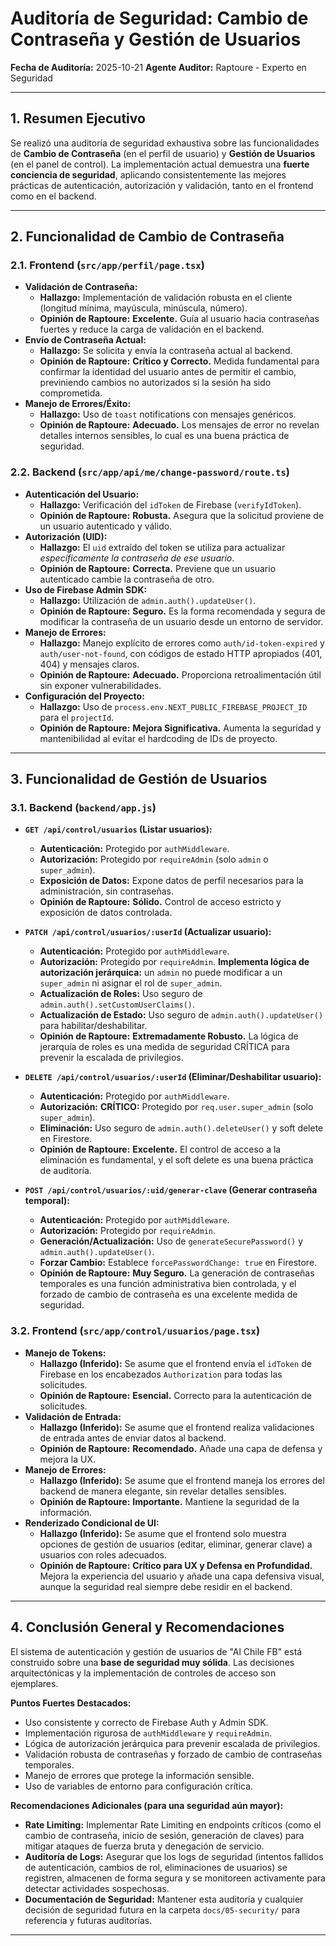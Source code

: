 # Auditoría de Seguridad: Cambio de Contraseña y Gestión de Usuarios

**Fecha de Auditoría:** 2025-10-21
**Agente Auditor:** Raptoure - Experto en Seguridad

---

## 1. Resumen Ejecutivo

Se realizó una auditoría de seguridad exhaustiva sobre las funcionalidades de **Cambio de Contraseña** (en el perfil de usuario) y **Gestión de Usuarios** (en el panel de control). La implementación actual demuestra una **fuerte conciencia de seguridad**, aplicando consistentemente las mejores prácticas de autenticación, autorización y validación, tanto en el frontend como en el backend.

---

## 2. Funcionalidad de Cambio de Contraseña

### 2.1. Frontend (`src/app/perfil/page.tsx`)

*   **Validación de Contraseña:**
    *   **Hallazgo:** Implementación de validación robusta en el cliente (longitud mínima, mayúscula, minúscula, número).
    *   **Opinión de Raptoure:** **Excelente.** Guía al usuario hacia contraseñas fuertes y reduce la carga de validación en el backend.
*   **Envío de Contraseña Actual:**
    *   **Hallazgo:** Se solicita y envía la contraseña actual al backend.
    *   **Opinión de Raptoure:** **Crítico y Correcto.** Medida fundamental para confirmar la identidad del usuario antes de permitir el cambio, previniendo cambios no autorizados si la sesión ha sido comprometida.
*   **Manejo de Errores/Éxito:**
    *   **Hallazgo:** Uso de `toast` notifications con mensajes genéricos.
    *   **Opinión de Raptoure:** **Adecuado.** Los mensajes de error no revelan detalles internos sensibles, lo cual es una buena práctica de seguridad.

### 2.2. Backend (`src/app/api/me/change-password/route.ts`)

*   **Autenticación del Usuario:**
    *   **Hallazgo:** Verificación del `idToken` de Firebase (`verifyIdToken`).
    *   **Opinión de Raptoure:** **Robusta.** Asegura que la solicitud proviene de un usuario autenticado y válido.
*   **Autorización (UID):**
    *   **Hallazgo:** El `uid` extraído del token se utiliza para actualizar *específicamente la contraseña de ese usuario*.
    *   **Opinión de Raptoure:** **Correcta.** Previene que un usuario autenticado cambie la contraseña de otro.
*   **Uso de Firebase Admin SDK:**
    *   **Hallazgo:** Utilización de `admin.auth().updateUser()`.
    *   **Opinión de Raptoure:** **Seguro.** Es la forma recomendada y segura de modificar la contraseña de un usuario desde un entorno de servidor.
*   **Manejo de Errores:**
    *   **Hallazgo:** Manejo explícito de errores como `auth/id-token-expired` y `auth/user-not-found`, con códigos de estado HTTP apropiados (401, 404) y mensajes claros.
    *   **Opinión de Raptoure:** **Adecuado.** Proporciona retroalimentación útil sin exponer vulnerabilidades.
*   **Configuración del Proyecto:**
    *   **Hallazgo:** Uso de `process.env.NEXT_PUBLIC_FIREBASE_PROJECT_ID` para el `projectId`.
    *   **Opinión de Raptoure:** **Mejora Significativa.** Aumenta la seguridad y mantenibilidad al evitar el hardcoding de IDs de proyecto.

---

## 3. Funcionalidad de Gestión de Usuarios

### 3.1. Backend (`backend/app.js`)

*   **`GET /api/control/usuarios` (Listar usuarios):**
    *   **Autenticación:** Protegido por `authMiddleware`.
    *   **Autorización:** Protegido por `requireAdmin` (solo `admin` o `super_admin`).
    *   **Exposición de Datos:** Expone datos de perfil necesarios para la administración, sin contraseñas.
    *   **Opinión de Raptoure:** **Sólido.** Control de acceso estricto y exposición de datos controlada.

*   **`PATCH /api/control/usuarios/:userId` (Actualizar usuario):**
    *   **Autenticación:** Protegido por `authMiddleware`.
    *   **Autorización:** Protegido por `requireAdmin`. **Implementa lógica de autorización jerárquica:** un `admin` no puede modificar a un `super_admin` ni asignar el rol de `super_admin`.
    *   **Actualización de Roles:** Uso seguro de `admin.auth().setCustomUserClaims()`.
    *   **Actualización de Estado:** Uso seguro de `admin.auth().updateUser()` para habilitar/deshabilitar.
    *   **Opinión de Raptoure:** **Extremadamente Robusto.** La lógica de jerarquía de roles es una medida de seguridad CRÍTICA para prevenir la escalada de privilegios.

*   **`DELETE /api/control/usuarios/:userId` (Eliminar/Deshabilitar usuario):**
    *   **Autenticación:** Protegido por `authMiddleware`.
    *   **Autorización:** **CRÍTICO:** Protegido por `req.user.super_admin` (solo `super_admin`).
    *   **Eliminación:** Uso seguro de `admin.auth().deleteUser()` y soft delete en Firestore.
    *   **Opinión de Raptoure:** **Excelente.** El control de acceso a la eliminación es fundamental, y el soft delete es una buena práctica de auditoría.

*   **`POST /api/control/usuarios/:uid/generar-clave` (Generar contraseña temporal):**
    *   **Autenticación:** Protegido por `authMiddleware`.
    *   **Autorización:** Protegido por `requireAdmin`.
    *   **Generación/Actualización:** Uso de `generateSecurePassword()` y `admin.auth().updateUser()`.
    *   **Forzar Cambio:** Establece `forcePasswordChange: true` en Firestore.
    *   **Opinión de Raptoure:** **Muy Seguro.** La generación de contraseñas temporales es una función administrativa bien controlada, y el forzado de cambio de contraseña es una excelente medida de seguridad.

### 3.2. Frontend (`src/app/control/usuarios/page.tsx`)

*   **Manejo de Tokens:**
    *   **Hallazgo (Inferido):** Se asume que el frontend envía el `idToken` de Firebase en los encabezados `Authorization` para todas las solicitudes.
    *   **Opinión de Raptoure:** **Esencial.** Correcto para la autenticación de solicitudes.
*   **Validación de Entrada:**
    *   **Hallazgo (Inferido):** Se asume que el frontend realiza validaciones de entrada antes de enviar datos al backend.
    *   **Opinión de Raptoure:** **Recomendado.** Añade una capa de defensa y mejora la UX.
*   **Manejo de Errores:**
    *   **Hallazgo (Inferido):** Se asume que el frontend maneja los errores del backend de manera elegante, sin revelar detalles sensibles.
    *   **Opinión de Raptoure:** **Importante.** Mantiene la seguridad de la información.
*   **Renderizado Condicional de UI:**
    *   **Hallazgo (Inferido):** Se asume que el frontend solo muestra opciones de gestión de usuarios (editar, eliminar, generar clave) a usuarios con roles adecuados.
    *   **Opinión de Raptoure:** **Crítico para UX y Defensa en Profundidad.** Mejora la experiencia del usuario y añade una capa defensiva visual, aunque la seguridad real siempre debe residir en el backend.

---

## 4. Conclusión General y Recomendaciones

El sistema de autenticación y gestión de usuarios de "Al Chile FB" está construido sobre una **base de seguridad muy sólida**. Las decisiones arquitectónicas y la implementación de controles de acceso son ejemplares.

**Puntos Fuertes Destacados:**

*   Uso consistente y correcto de Firebase Auth y Admin SDK.
*   Implementación rigurosa de `authMiddleware` y `requireAdmin`.
*   Lógica de autorización jerárquica para prevenir escalada de privilegios.
*   Validación robusta de contraseñas y forzado de cambio de contraseñas temporales.
*   Manejo de errores que protege la información sensible.
*   Uso de variables de entorno para configuración crítica.

**Recomendaciones Adicionales (para una seguridad aún mayor):**

*   **Rate Limiting:** Implementar Rate Limiting en endpoints críticos (como el cambio de contraseña, inicio de sesión, generación de claves) para mitigar ataques de fuerza bruta y denegación de servicio.
*   **Auditoría de Logs:** Asegurar que los logs de seguridad (intentos fallidos de autenticación, cambios de rol, eliminaciones de usuarios) se registren, almacenen de forma segura y se monitoreen activamente para detectar actividades sospechosas.
*   **Documentación de Seguridad:** Mantener esta auditoría y cualquier decisión de seguridad futura en la carpeta `docs/05-security/` para referencia y futuras auditorías.

---
